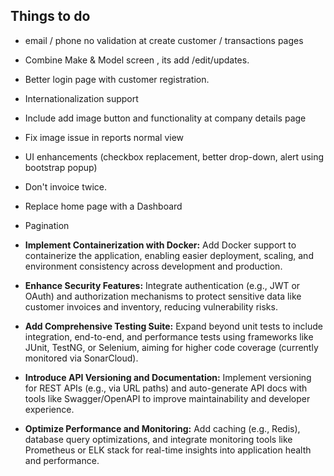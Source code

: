 ## Things to do
* email / phone no validation at create customer / transactions pages
* Combine Make & Model screen , its add /edit/updates.
* Better login page with customer registration.
* Internationalization support
* Include add image button and functionality at company details page
* Fix image issue in reports normal view
* UI enhancements (checkbox replacement, better drop-down, alert using bootstrap popup)
* Don't invoice twice.
* Replace home page with a Dashboard
* Pagination

* **Implement Containerization with Docker:** Add Docker support to containerize the application, enabling easier deployment, scaling, and environment consistency across development and production.
* **Enhance Security Features:** Integrate authentication (e.g., JWT or OAuth) and authorization mechanisms to protect sensitive data like customer invoices and inventory, reducing vulnerability risks.
* **Add Comprehensive Testing Suite:** Expand beyond unit tests to include integration, end-to-end, and performance tests using frameworks like JUnit, TestNG, or Selenium, aiming for higher code coverage (currently monitored via SonarCloud).
* **Introduce API Versioning and Documentation:** Implement versioning for REST APIs (e.g., via URL paths) and auto-generate API docs with tools like Swagger/OpenAPI to improve maintainability and developer experience.
* **Optimize Performance and Monitoring:** Add caching (e.g., Redis), database query optimizations, and integrate monitoring tools like Prometheus or ELK stack for real-time insights into application health and performance.
